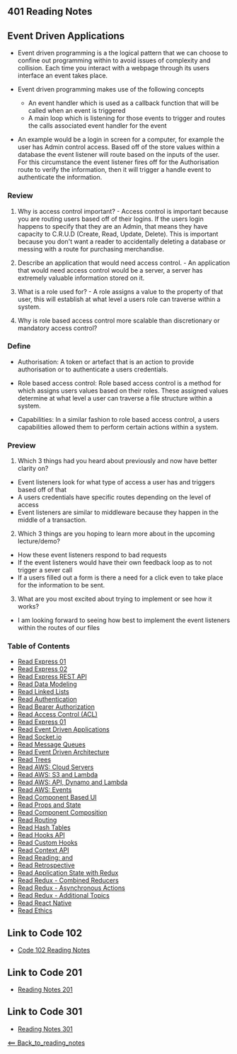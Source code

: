 ## 401 Reading Notes

## Event Driven Applications
- Event driven programming is a the logical pattern that we can choose to confine out programming within to avoid issues of complexity and collision. Each time you interact with a webpage through its users interface an event takes place. 

- Event driven programming makes use of the following concepts 
  * An event handler which is used as a callback function that will be called when an event is triggered
  * A main loop which is listening for those events to trigger and routes the calls associated event handler for the event

- An example would be a login in screen for a computer, for example the user has Admin control access. Based off of the store values within a database the event listener will route based on the inputs of the user. For this circumstance the event listener fires off for the Authorisation route to verify the information, then it will trigger a handle event to authenticate the information. 

### Review
1. Why is access control important? - Access control is important because you are routing users based off of their logins. If the users login happens to specify that they are an Admin, that means they have capacity to C.R.U.D (Create, Read, Update, Delete). This is important because you don't want a reader to accidentally deleting a database or messing with a route for purchasing merchandise.

2. Describe an application that would need access control. - An application that would need access control would be a server, a server has extremely valuable information stored on it. 

3. What is a role used for? - A role assigns a value to the property of that user, this will establish at what level a users role can traverse within a system.
4. Why is role based access control more scalable than discretionary or mandatory access control?

### Define
- Authorisation: A token or artefact that is an action to provide authorisation or to authenticate a users credentials. 

- Role based access control: Role based access control is a method for which assigns users values based on their roles. These assigned values determine at what level a user can traverse a file structure within a system.

- Capabilities: In a similar fashion to role based access control, a users capabilities allowed them to perform certain actions within a system. 

### Preview 
1. Which 3 things had you heard about previously and now have better clarity on?
- Event listeners look for what type of access a user has and triggers based off of that
- A users credentials have specific routes depending on the level of access
- Event listeners are similar to middleware because they happen in the middle of a transaction.

2. Which 3 things are you hoping to learn more about in the upcoming lecture/demo?
- How these event listeners respond to bad requests
- If the event listeners would have their own feedback loop as to not trigger a sever call
- If a users filled out a form is there a need for a click even to take place for the information to be sent.

3. What are you most excited about trying to implement or see how it works?
- I am looking forward to seeing how best to implement the event listeners within the routes of our files

### Table of Contents
- [Read Express 01](01_Reading.md)
- [Read Express 02](02_Reading.md)
- [Read Express REST API](03_Reading.md)
- [Read Data Modeling](04_Reading.md)
- [Read Linked Lists](05_Reading.md)
- [Read Authentication](06_Reading.md)
- [Read Bearer Authorization](07_Reading.md)
- [Read Access Control (ACL)](08_Reading.md)
- [Read Express 01](09_Reading.md)
- [Read Event Driven Applications](11_Reading.md)
- [Read Socket.io](12_Reading.md)
- [Read Message Queues](13_Reading.md)
- [Read Event Driven Architecture](14_Reading.md)
- [Read Trees](15_Reading.md)
- [Read AWS: Cloud Servers](16_Reading.md)
- [Read AWS: S3 and Lambda](17_Reading.md)
- [Read AWS: API, Dynamo and Lambda](18_Reading.md)
- [Read AWS: Events](19_Reading.md)
- [Read Component Based UI](26_Reading.md)
- [Read Props and State](27_Reading.md)
- [Read Component Composition](28_Reading.md)
- [Read Routing](29_Reading.md)
- [Read Hash Tables](30_Reading.md)
- [Read Hooks API](31_Reading.md)
- [Read Custom Hooks](32_Reading.md)
- [Read Context API](33_Reading.md)
- [Read Reading: <Login /> and <Auth />](34_Reading.md)
- [Read Retrospective](35_Reading.md)
- [Read Application State with Redux](36_Reading.md)
- [Read Redux - Combined Reducers](37_Reading.md)
- [Read Redux - Asynchronous Actions](38_Reading.md)
- [Read Redux - Additional Topics](39_Reading.md)
- [Read React Native](41_Reading.md)
- [Read Ethics](42_Reading.md)

## Link to Code 102
- [Code 102 Reading Notes](https://jtaisey389.github.io/reading-notes/)

## Link to Code 201
- [Reading Notes 201](https://jtaisey389.github.io/reading-notes201.md/)

## Link to Code 301
- [Reading Notes 301](jtaisey389.github.io/reading-notes301.md/)

[<== Back_to_reading_notes](jtaisey389.github.io/401_readingnotes.md/)